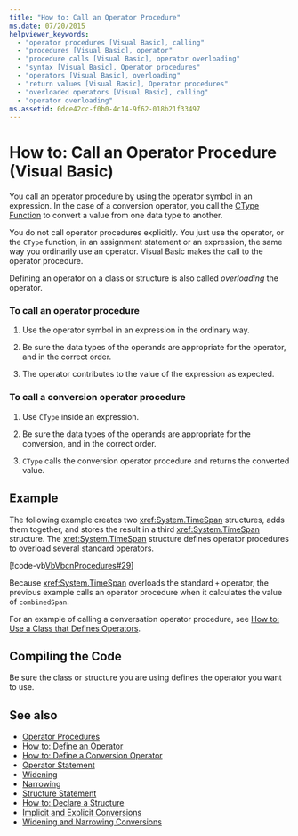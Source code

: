 ```yaml
---
title: "How to: Call an Operator Procedure"
ms.date: 07/20/2015
helpviewer_keywords: 
  - "operator procedures [Visual Basic], calling"
  - "procedures [Visual Basic], operator"
  - "procedure calls [Visual Basic], operator overloading"
  - "syntax [Visual Basic], Operator procedures"
  - "operators [Visual Basic], overloading"
  - "return values [Visual Basic], Operator procedures"
  - "overloaded operators [Visual Basic], calling"
  - "operator overloading"
ms.assetid: 0dce42cc-f0b0-4c14-9f62-018b21f33497
---
```

# How to: Call an Operator Procedure (Visual Basic)
You call an operator procedure by using the operator symbol in an expression. In the case of a conversion operator, you call the [CType Function](../../../../visual-basic/language-reference/functions/ctype-function.md) to convert a value from one data type to another.  
  
 You do not call operator procedures explicitly. You just use the operator, or the `CType` function, in an assignment statement or an expression, the same way you ordinarily use an operator. Visual Basic makes the call to the operator procedure.  
  
 Defining an operator on a class or structure is also called *overloading* the operator.  
  
### To call an operator procedure  
  
1. Use the operator symbol in an expression in the ordinary way.  
  
2. Be sure the data types of the operands are appropriate for the operator, and in the correct order.  
  
3. The operator contributes to the value of the expression as expected.  
  
### To call a conversion operator procedure  
  
1. Use `CType` inside an expression.  
  
2. Be sure the data types of the operands are appropriate for the conversion, and in the correct order.  
  
3. `CType` calls the conversion operator procedure and returns the converted value.  
  
## Example  
 The following example creates two <xref:System.TimeSpan> structures, adds them together, and stores the result in a third <xref:System.TimeSpan> structure. The <xref:System.TimeSpan> structure defines operator procedures to overload several standard operators.  
  
 [!code-vb[VbVbcnProcedures#29](~/samples/snippets/visualbasic/VS_Snippets_VBCSharp/VbVbcnProcedures/VB/Class1.vb#29)]  
  
 Because <xref:System.TimeSpan> overloads the standard `+` operator, the previous example calls an operator procedure when it calculates the value of `combinedSpan`.  
  
 For an example of calling a conversation operator procedure, see [How to: Use a Class that Defines Operators](./how-to-use-a-class-that-defines-operators.md).  
  
## Compiling the Code  
 Be sure the class or structure you are using defines the operator you want to use.  
  
## See also

- [Operator Procedures](./operator-procedures.md)
- [How to: Define an Operator](./how-to-define-an-operator.md)
- [How to: Define a Conversion Operator](./how-to-define-a-conversion-operator.md)
- [Operator Statement](../../../../visual-basic/language-reference/statements/operator-statement.md)
- [Widening](../../../../visual-basic/language-reference/modifiers/widening.md)
- [Narrowing](../../../../visual-basic/language-reference/modifiers/narrowing.md)
- [Structure Statement](../../../../visual-basic/language-reference/statements/structure-statement.md)
- [How to: Declare a Structure](../../../../visual-basic/programming-guide/language-features/data-types/how-to-declare-a-structure.md)
- [Implicit and Explicit Conversions](../../../../visual-basic/programming-guide/language-features/data-types/implicit-and-explicit-conversions.md)
- [Widening and Narrowing Conversions](../../../../visual-basic/programming-guide/language-features/data-types/widening-and-narrowing-conversions.md)
